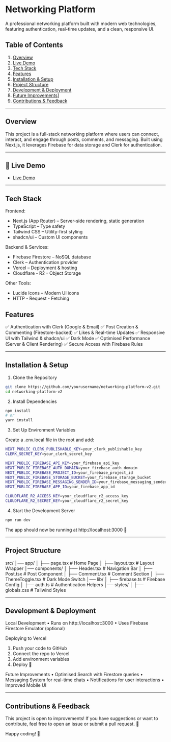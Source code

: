 # Networking Platform

A professional networking platform built with modern web technologies, featuring authentication, real-time updates, and a clean, responsive UI.

## Table of Contents
1. [Overview](#overview)
2. [Live Demo](#live-demo)
3. [Tech Stack](#tech-stack)
4. [Features](#features)
5. [Installation & Setup](#installation-and-setup)
6. [Project Structure](#project-structure)
7. [Development & Deployment](#development-and-deployment)
8. [Future Improvements](#future-improvements)]
9. [Contributions & Feedback](#contributions-and-feedback)

---

## Overview

This project is a full-stack networking platform where users can connect, interact, and engage through posts, comments, and messaging. Built using Next.js, it leverages Firebase for data storage and Clerk for authentication.

---

## 🚀 Live Demo

- [Live Demo](https://networked.vercel.app/)

---

## Tech Stack

Frontend:
-	Next.js (App Router) – Server-side rendering, static generation
-	TypeScript – Type safety
-	Tailwind CSS – Utility-first styling
-	shadcn/ui – Custom UI components

Backend & Services:
-	Firebase Firestore – NoSQL database
-	Clerk – Authentication provider
-	Vercel – Deployment & hosting
-   Cloudflare - R2 - Object Storage

Other Tools:
-	Lucide Icons – Modern UI icons
-   HTTP - Request - Fetching

## Features

✅ Authentication with Clerk (Google & Email)
✅ Post Creation & Commenting (Firestore-backed)
✅ Likes & Real-time Updates
✅ Responsive UI with Tailwind & shadcn/ui
✅ Dark Mode
✅ Optimised Performance (Server & Client Rendering)
✅ Secure Access with Firebase Rules

---

## Installation & Setup

1. Clone the Repository

```bash
git clone https://github.com/yourusername/networking-platform-v2.git
cd networking-platform-v2
```

2. Install Dependencies

```bash
npm install
# or
yarn install
```

3. Set Up Environment Variables

Create a .env.local file in the root and add:

```bash
NEXT_PUBLIC_CLERK_PUBLISHABLE_KEY=your_clerk_publishable_key
CLERK_SECRET_KEY=your_clerk_secret_key

NEXT_PUBLIC_FIREBASE_API_KEY=your_firebase_api_key
NEXT_PUBLIC_FIREBASE_AUTH_DOMAIN=your_firebase_auth_domain
NEXT_PUBLIC_FIREBASE_PROJECT_ID=your_firebase_project_id
NEXT_PUBLIC_FIREBASE_STORAGE_BUCKET=your_firebase_storage_bucket
NEXT_PUBLIC_FIREBASE_MESSAGING_SENDER_ID=your_firebase_messaging_sender_id
NEXT_PUBLIC_FIREBASE_APP_ID=your_firebase_app_id

CLOUDFLARE_R2_ACCESS_KEY=your_cloudflare_r2_access_key
CLOUDFLARE_R2_SECRET_KEY=your_cloudflare_r2_secret_key
```

4. Start the Development Server

```bash
npm run dev
```

The app should now be running at http://localhost:3000 🚀

---

## Project Structure

src/
│── app/
│   ├── page.tsx       # Home Page
│   ├── layout.tsx     # Layout Wrapper
│── components/
│   ├── Header.tsx     # Navigation Bar
│   ├── Post.tsx       # Post Component
│   ├── Comment.tsx    # Comment Section
│   ├── ThemeToggle.tsx # Dark Mode Switch
│── lib/
│   ├── firebase.ts    # Firebase Config
│   ├── auth.ts        # Authentication Helpers
│── styles/
│   ├── globals.css    # Tailwind Styles

---

## Development & Deployment

Local Development
•	Runs on http://localhost:3000
•	Uses Firebase Firestore Emulator (optional)

Deploying to Vercel
1.	Push your code to GitHub
2.	Connect the repo to Vercel
3.	Add environment variables
4.	Deploy 🎉

Future Improvements
•	Optimised Search with Firestore queries
•	Messaging System for real-time chats
•	Notifications for user interactions
•	Improved Mobile UI

---

## Contributions & Feedback

This project is open to improvements! If you have suggestions or want to contribute, feel free to open an issue or submit a pull request. 🚀

Happy coding! 🚀